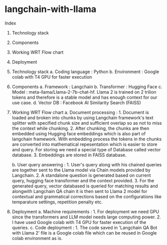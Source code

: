 # langchain-with-llama

Index
1. Technology stack
2. Components
3. Working WRT Flow chart
4. Deployment


1. Technology stack
    a. Coding language : Python
    b. Environment : Google colab with T4 GPU for faster execution

2. Components
    a. Framework : Langchain
    b. Transformer : Hugging Face
    c. Model : meta-llama/Llama-2-7b-chat-hf. Llama 2 is trained on 2 trilion tokens and therefore is a stable model and has enough context for our use case.
    d. Vector DB : Facebook AI Similarity Search (FAISS)

3. Working WRT Flow chart
    a. Document processing : 
        1. Document is loaded and broken into chunks by using Langchain framework's text splitter with specified chunk size and sufficient overlap so as not to miss the context while chunking.
        2. After chunking, the chunks are then embedded using Hugging face embeddings which is also part of langchain framework. With embedding process the tokens in the chunks are converted into mathematical repesentation which is easier to store and query. For storing we need a special type of Database called vector database.
        3. Embeddings are stored in FAISS database. 

    b. User query answering :
        1. User's query along with his chained queries are together sent to the Llama model via Chain models provided by Langchain. 
        2. A standalone question is generated based on current query, hugging face transformer and the context provided. 
        3. For the generated query, vector databased is queried for matching results and alongwith Langchain QA chain it is then sent to Llama 2 model for contextual and grammatical corrections based on the configurations like temparature settings, repetition penalty etc.
    
4. Deployment
    a. Machine requirements :
        1. For deployment we need GPU since the transformers and LLM model needs large computing power.
        2. I have used Google colab with T4 GPU for faster execution of the queries.
    c. Code deployment :
        1. The code saved in 'Langchain QA Bot with Llama 2' file is a Google colab file which can be reused in Google colab environment as is.